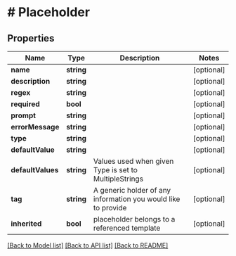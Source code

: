 # # Placeholder

## Properties

Name | Type | Description | Notes
------------ | ------------- | ------------- | -------------
**name** | **string** |  | [optional] 
**description** | **string** |  | [optional] 
**regex** | **string** |  | [optional] 
**required** | **bool** |  | [optional] 
**prompt** | **string** |  | [optional] 
**errorMessage** | **string** |  | [optional] 
**type** | **string** |  | [optional] 
**defaultValue** | **string** |  | [optional] 
**defaultValues** | **string** | Values used when given Type is set to MultipleStrings | [optional] 
**tag** | **string** | A generic holder of any information you would like to provide | [optional] 
**inherited** | **bool** | placeholder belongs to a referenced template | [optional] 

[[Back to Model list]](../../README.md#documentation-for-models) [[Back to API list]](../../README.md#documentation-for-api-endpoints) [[Back to README]](../../README.md)


